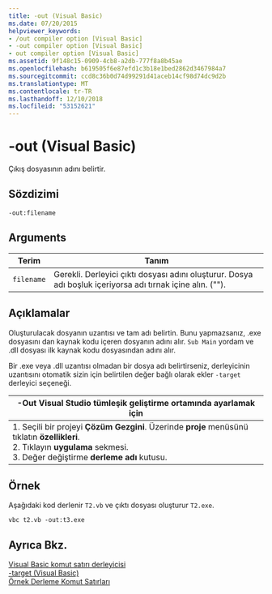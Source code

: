 ```yaml
---
title: -out (Visual Basic)
ms.date: 07/20/2015
helpviewer_keywords:
- /out compiler option [Visual Basic]
- -out compiler option [Visual Basic]
- out compiler option [Visual Basic]
ms.assetid: 9f148c15-0909-4cb8-a2db-777f8a8b45ae
ms.openlocfilehash: b619505f6e87efd1c3b18e1bed2862d3467984a7
ms.sourcegitcommit: ccd8c36b0d74d99291d41aceb14cf98d74dc9d2b
ms.translationtype: MT
ms.contentlocale: tr-TR
ms.lasthandoff: 12/10/2018
ms.locfileid: "53152621"
---
```

# <a name="-out-visual-basic"></a>-out (Visual Basic)
Çıkış dosyasının adını belirtir.  
  
## <a name="syntax"></a>Sözdizimi  
  
```  
-out:filename  
```  
  
## <a name="arguments"></a>Arguments  
  
|Terim|Tanım|  
|---|---|  
|`filename`|Gerekli. Derleyici çıktı dosyası adını oluşturur. Dosya adı boşluk içeriyorsa adı tırnak içine alın. ("").|  
  
## <a name="remarks"></a>Açıklamalar  
 Oluşturulacak dosyanın uzantısı ve tam adı belirtin. Bunu yapmazsanız, .exe dosyasını dan kaynak kodu içeren dosyanın adını alır. `Sub Main` yordam ve .dll dosyası ilk kaynak kodu dosyasından adını alır.  
  
 Bir .exe veya .dll uzantısı olmadan bir dosya adı belirtirseniz, derleyicinin uzantısını otomatik sizin için belirtilen değer bağlı olarak ekler `-target` derleyici seçeneği.  
  
|-Out Visual Studio tümleşik geliştirme ortamında ayarlamak için|  
|---|  
|1.  Seçili bir projeyi **Çözüm Gezgini**. Üzerinde **proje** menüsünü tıklatın **özellikleri**. <br />2.  Tıklayın **uygulama** sekmesi.<br />3.  Değer değiştirme **derleme adı** kutusu.|  
  
## <a name="example"></a>Örnek  
 Aşağıdaki kod derlenir `T2.vb` ve çıktı dosyası oluşturur `T2.exe`.  
  
```console
vbc t2.vb -out:t3.exe  
```  
  
## <a name="see-also"></a>Ayrıca Bkz.  
 [Visual Basic komut satırı derleyicisi](../../../visual-basic/reference/command-line-compiler/index.md)  
 [-target (Visual Basic)](../../../visual-basic/reference/command-line-compiler/target.md)  
 [Örnek Derleme Komut Satırları](../../../visual-basic/reference/command-line-compiler/sample-compilation-command-lines.md)
